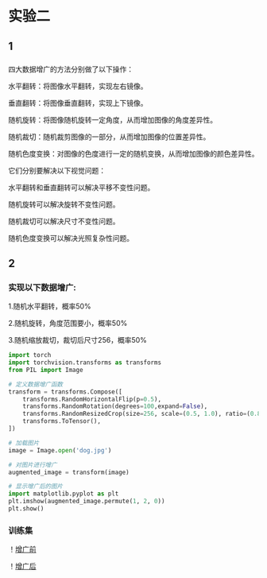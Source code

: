 # 实验二
## 1
### 
四大数据增广的方法分别做了以下操作：

  水平翻转：将图像水平翻转，实现左右镜像。

  垂直翻转：将图像垂直翻转，实现上下镜像。

  随机旋转：将图像随机旋转一定角度，从而增加图像的角度差异性。
  
  随机裁切：随机裁剪图像的一部分，从而增加图像的位置差异性。
   
  随机色度变换：对图像的色度进行一定的随机变换，从而增加图像的颜色差异性。

它们分别要解决以下视觉问题：

  水平翻转和垂直翻转可以解决平移不变性问题。
 
  随机旋转可以解决旋转不变性问题。
  
  随机裁切可以解决尺寸不变性问题。
   
  随机色度变换可以解决光照复杂性问题。
  
  ## 2
  ### 实现以下数据增广:
1.随机水平翻转，概率50%

2.随机旋转，角度范围要小，概率50%

3.随机缩放裁切，裁切后尺寸256，概率50%

```python
import torch
import torchvision.transforms as transforms
from PIL import Image

# 定义数据增广函数
transform = transforms.Compose([
    transforms.RandomHorizontalFlip(p=0.5),
    transforms.RandomRotation(degrees=100,expand=False),
    transforms.RandomResizedCrop(size=256, scale=(0.5, 1.0), ratio=(0.8, 1.2)),
    transforms.ToTensor(),
])

# 加载图片
image = Image.open('dog.jpg')

# 对图片进行增广
augmented_image = transform(image)

# 显示增广后的图片
import matplotlib.pyplot as plt
plt.imshow(augmented_image.permute(1, 2, 0))
plt.show()
```
### 训练集

！[增广前](D:\shiyaner\classification-basic-sample-master\tools\dog.jpg)

！[增广后](D:\shiyaner\classification-basic-sample-master\tools\dog1.jpg)
